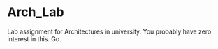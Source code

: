 Arch_Lab
======

Lab assignment for Architectures in university. You probably have zero interest in this. Go.
